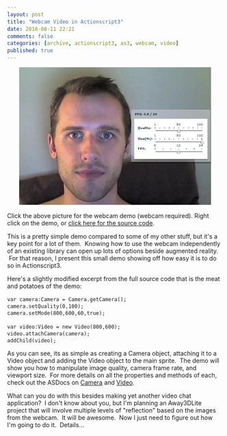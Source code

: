 ```yaml
---
layout: post
title: "Webcam Video in Actionscript3"
date: 2010-08-11 22:21
comments: false
categories: [archive, actionscript3, as3, webcam, video]
published: true
---
```


<p style="text-align: center;"><a href="/demos/webcam/webcam.html" class="fancybox.iframe"><img title="webcam" src="/images/webcamp.jpg" alt="" width="449" height="321" /></a></p>

Click the above picture for the webcam demo (webcam required).
Right click on the demo, or <a href="/demos/webcam/srcview/index.html" target="_self">click here for the source code</a>.

This is a pretty simple demo compared to some of my other stuff, but it's a key point for a lot of them.  Knowing how to use the webcam independently of an existing library can open up lots of options beside augmented reality.  For that reason, I present this small demo showing off how easy it is to do so in Actionscript3.

Here's a slightly modified excerpt from the full source code that is the meat and potatoes of the demo:

``` as3
var camera:Camera = Camera.getCamera();
camera.setQuality(0,100);
camera.setMode(800,600,60,true);

var video:Video = new Video(800,600);
video.attachCamera(camera);
addChild(video);
```

As you can see, its as simple as creating a Camera object, attaching it to a Video object and adding the Video object to the main sprite.   The demo will show you how to manipulate image quality, camera frame rate, and viewport size.  For more details on all the properties and methods of each, check out the ASDocs on <a href="http://www.adobe.com/livedocs/flash/9.0/ActionScriptLangRefV3/flash/media/Camera.html" target="_blank">Camera</a> and <a href="http://www.adobe.com/livedocs/flash/9.0/ActionScriptLangRefV3/flash/media/Video.html" target="_blank">Video</a>.

What can you do with this besides making yet another video chat application?  I don't know about you, but I'm planning an Away3DLite project that will involve multiple levels of "reflection" based on the images from the webcam.  It will be awesome.  Now I just need to figure out how I'm going to do it.  Details...